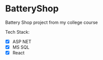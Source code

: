 # BatteryShop
Battery Shop project from my college course

Tech Stack:
- [x] ASP NET
- [x] MS SQL
- [x] React
